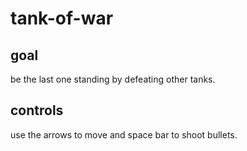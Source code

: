 # tank-of-war

## goal

be the last one standing by defeating other tanks.

## controls

use the arrows to move and space bar to shoot bullets.
